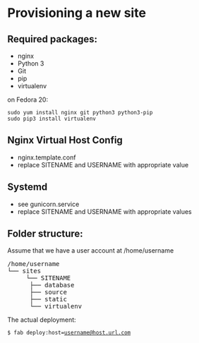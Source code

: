 Provisioning a new site
========================

## Required packages:

* nginx
* Python 3
* Git
* pip
* virtualenv

on Fedora 20:

    sudo yum install nginx git python3 python3-pip
    sudo pip3 install virtualenv

## Nginx Virtual Host Config

* nginx.template.conf
* replace SITENAME and USERNAME with appropriate value

## Systemd

* see gunicorn.service
* replace SITENAME and USERNAME with appropriate values

## Folder structure:
Assume that we have a user account at /home/username

<pre>
/home/username
└── sites
     └── SITENAME
	  ├── database
	  ├── source
	  ├── static
	  └── virtualenv
</pre>

The actual deployment:

<code>$ fab deploy:host=username@host.url.com</code>
